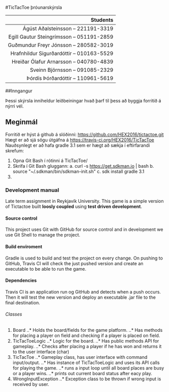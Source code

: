 #TicTacToe þróunarskýrsla


[logo]: http://www.ru.is/media/hr/skjol/default_white.png

| Students                                                                                  |
|------------------------------------------------------------------------------------------:|
|                                                         Ágúst Aðalsteinsson – 221191-3319 |
|                                                  Egill Gautur Steingrímsson – 051191-2859 |
|                                                     Guðmundur Freyr Jónsson – 280582-3019 |
|                                                  Hrafnhildur Sigurðardóttir – 010163-5529 |
|                                                    Hreiðar Ólafur Arnarsson – 040780-4839 |
|                                                            Sveinn Björnsson – 091085-2329 |
|                                                         Þórdís Þórðardóttir – 110961-5619 |

##Inngangur

Þessi skýrsla inniheldur leiðbeiningar hvað þarf til þess að byggja forritið á nýrri vél.

## Meginmál

Forritið er hýst á github á slóðinni: https://github.com/HEX2016/tictactoe.git
Hægt er að sjá sögu útgáfna á https://travis-ci.org/HEX2016/TicTacToe 
Nauðsynlegt er að hafa gradle 3.1 sem er hægt að sækja í eftirfarandi skrefum:
1.	Opna Git Bash í rótinni á TicTacToe/
2.	Skrifa í Git Bash gluggann:
a.	 curl -s https://get.sdkman.io | bash 
b.	source "~/.sdkman/bin/sdkman-init.sh"
c.	sdk install gradle 3.1
3.	

### Development manual

Late term assignment in Reykjavík University. 
This game is a simple version of Tictactoe built __loosly coupled__ using __test driven development__.

#### Source control

This project uses Git with GitHub for source control and in development we use Git Shell to manage the project.

#### Build enviroment

Gradle is used to build and test the project on every change. On pushing to GitHub, Travis CI will check the just pushed version and create an executable to be able to run the game.

#### Dependencies

Travis CI is an application run og GitHub and detects when a push occurs. Then it will test the new version and deploy an executable .jar file to the final destination.

###### Classes

1. Board
..* Holds the board/fields for the game platform.
..* Has methods for placing a player on field and checking if a player is placed on field.
2. TicTacToeLogic
..* Logic for the board.
..* Has public methods API for gameplay.
..* Checks after placing a player if he has won and returns it to the user interface (char)
3. TicTacToe
..* Gameplay class, has user interface with command input/output.
..* Has instance of TicTacToeLogic and uses its API calls for playing the game.
..* runs a input loop until all board places are busy or a player wins.
..* prints out current board status after eacy play.
4. WrongInputException
..* Exception class to be thrown if wrong input is received by user.


